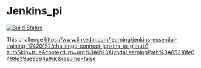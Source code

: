 # Jenkins_pi


[![Build Status](http://13.48.1.166/buildStatus/icon?job=github-pi-challenge)](http://13.48.1.166/job/github-pi-challenge/)

This challenge
https://www.linkedin.com/learning/jenkins-essential-training-17420152/challenge-connect-jenkins-to-github?autoSkip=true&contextUrn=urn%3Ali%3AlyndaLearningPath%3A65318fe0498e39ae9994a9dc&resume=false 
